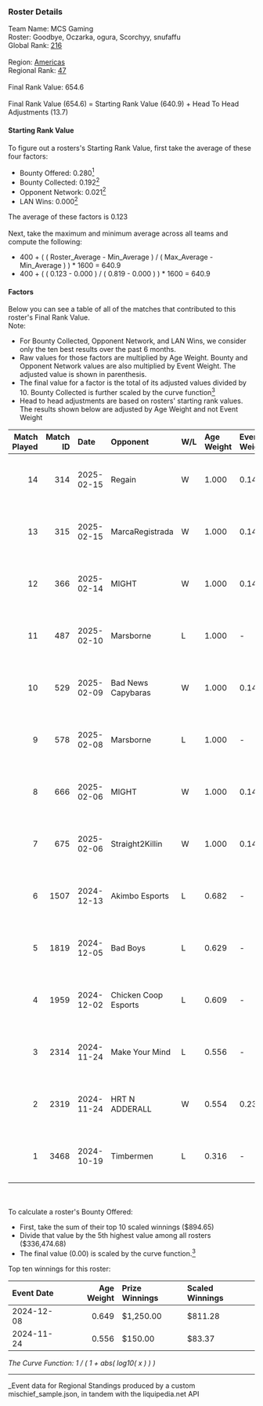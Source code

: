 ### Roster Details<br />
Team Name: MCS Gaming<br />
Roster: Goodbye, Oczarka, ogura, Scorchyy, snufaffu<br />
Global Rank: [216](../../standings_global_2025_03_01.md)<br />
<br />
Region: [Americas]( ../../standings_americas_2025_03_01.md)<br />
Regional Rank: [47]( ../../standings_americas_2025_03_01.md)<br />
<br />
Final Rank Value:  654.6<br />
<br />
Final Rank Value (654.6) = Starting Rank Value (640.9) + Head To Head Adjustments (13.7)<br />

#### Starting Rank Value<br />
To figure out a rosters's Starting Rank Value, first take the average of these four factors:<br />
- Bounty Offered: 0.280[<sup>1</sup>](#table2)
- Bounty Collected: 0.192[<sup>2</sup>](#table1)
- Opponent Network: 0.021[<sup>2</sup>](#table1)
- LAN Wins: 0.000[<sup>2</sup>](#table1)

The average of these factors is 0.123<br />
<br />
Next, take the maximum and minimum average across all teams and compute the following:<br />
- 400 + ( ( Roster_Average - Min_Average ) / ( Max_Average - Min_Average ) ) * 1600 = 640.9
- 400 + ( ( 0.123 - 0.000 ) / ( 0.819 - 0.000 ) ) * 1600 = 640.9


#### Factors<br />
Below you can see a table of all of the matches that contributed to this roster's Final Rank Value.<br />
Note:<br />

- For Bounty Collected, Opponent Network, and LAN Wins, we consider only the ten best results over the past 6 months.
- Raw values for those factors are multiplied by Age Weight. Bounty and Opponent Network values are also multiplied by Event Weight. The adjusted value is shown in parenthesis.
- The final value for a factor is the total of its adjusted values divided by 10. Bounty Collected is further scaled by the curve function[<sup>3</sup>](#curveFunction)
- Head to head adjustments are based on rosters' starting rank values. The results shown below are adjusted by Age Weight and not Event Weight
<span id="table1"></span><br />


| Match Played | Match ID | Date       | Opponent             | W/L | Age Weight | Event Weight | Bounty Collected | Opponent Network | LAN Wins  | H2H Adj. | Roster                                       |
| -: | -: | :- | :- | :- | :- | :- | :- | :- | :- | -: | :- |
|           14 |      314 | 2025-02-15 | Regain               | W   | 1.000      | 0.143        | 0.000 (0.000)    | 0.116 (0.017)    | 0 (0.000) |     7.33 | Goodbye, Oczarka, ogura, Scorchyy, snufaffu  |
|           13 |      315 | 2025-02-15 | MarcaRegistrada      | W   | 1.000      | 0.143        | 0.000 (0.000)    | 0.140 (0.020)    | 0 (0.000) |    13.62 | Goodbye, Oczarka, ogura, Scorchyy, snufaffu  |
|           12 |      366 | 2025-02-14 | MIGHT                | W   | 1.000      | 0.143        | 0.002 (0.000)    | 0.492 (0.070)    | 0 (0.000) |    19.29 | Goodbye, Oczarka, ogura, Scorchyy, snufaffu  |
|           11 |      487 | 2025-02-10 | Marsborne            | L   | 1.000      | -            | -                | -                | -         |   -17.87 | Goodbye, Oczarka, ogura, Scorchyy, snufaffu  |
|           10 |      529 | 2025-02-09 | Bad News Capybaras   | W   | 1.000      | 0.143        | 0.001 (0.000)    | 0.137 (0.020)    | 0 (0.000) |    15.80 | Goodbye, Oczarka, ogura, Scorchyy, snufaffu  |
|            9 |      578 | 2025-02-08 | Marsborne            | L   | 1.000      | -            | -                | -                | -         |   -20.34 | Goodbye, Oczarka, ogura, Scorchyy, snufaffu  |
|            8 |      666 | 2025-02-06 | MIGHT                | W   | 1.000      | 0.143        | 0.002 (0.000)    | 0.492 (0.070)    | 0 (0.000) |    19.22 | Goodbye, Oczarka, ogura, Scorchyy, snufaffu  |
|            7 |      675 | 2025-02-06 | Straight2Killin      | W   | 1.000      | 0.143        | 0.000 (0.000)    | 0.111 (0.016)    | 0 (0.000) |    10.30 | Goodbye, Oczarka, ogura, Scorchyy, snufaffu  |
|            6 |     1507 | 2024-12-13 | Akimbo Esports       | L   | 0.682      | -            | -                | -                | -         |    -9.38 | Goodbye, Oczarka, ogura, Scorchyy, snufaffu  |
|            5 |     1819 | 2024-12-05 | Bad Boys             | L   | 0.629      | -            | -                | -                | -         |    -8.80 | Goodbye, Oczarka, ogura, Scorchyy, snufaffu  |
|            4 |     1959 | 2024-12-02 | Chicken Coop Esports | L   | 0.609      | -            | -                | -                | -         |    -8.97 | Goodbye, Oczarka, ogura, Scorchyy, snufaffu  |
|            3 |     2314 | 2024-11-24 | Make Your Mind       | L   | 0.556      | -            | -                | -                | -         |    -7.33 | jBREEEZY, Oczarka, ogura, Scorchyy, snufaffu |
|            2 |     2319 | 2024-11-24 | HRT N ADDERALL       | W   | 0.554      | 0.233        | 0.000 (0.000)    | 0.000 (0.000)    | 0 (0.000) |     5.41 | jBREEEZY, Oczarka, ogura, Scorchyy, snufaffu |
|            1 |     3468 | 2024-10-19 | Timbermen            | L   | 0.316      | -            | -                | -                | -         |    -4.59 | GibbyATL, Goodbye, ogura, Scorchyy, snufaffu |

<br />
<span id="table2"></span><br />
To calculate a roster's Bounty Offered:<br />

- First, take the sum of their top 10 scaled winnings ($894.65)
- Divide that value by the 5th highest value among all rosters ($336,474.68)
- The final value (0.00) is scaled by the curve function.[<sup>3</sup>](#curveFunction)

Top ten winnings for this roster:<br />

| Event Date | Age Weight | Prize Winnings | Scaled Winnings |
| :- | -: | :- | :- |
| 2024-12-08 |      0.649 | $1,250.00      | $811.28         |
| 2024-11-24 |      0.556 | $150.00        | $83.37          |


<span id="curveFunction"></span>_The Curve Function: 1 / ( 1 + abs( log10( x ) ) )_<br />

---
_Event data for Regional Standings produced by a custom mischief_sample.json, in tandem with the liquipedia.net API<br />
